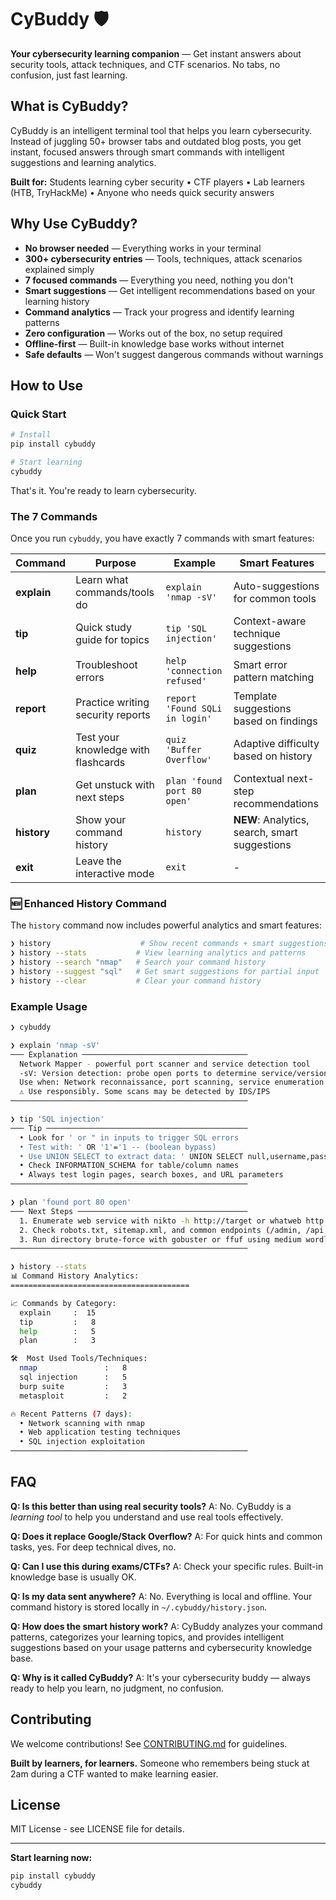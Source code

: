 # CyBuddy 🛡️

**Your cybersecurity learning companion** — Get instant answers about security tools, attack techniques, and CTF scenarios. No tabs, no confusion, just fast learning.

## What is CyBuddy?

CyBuddy is an intelligent terminal tool that helps you learn cybersecurity. Instead of juggling 50+ browser tabs and outdated blog posts, you get instant, focused answers through smart commands with intelligent suggestions and learning analytics.

**Built for:** Students learning cyber security • CTF players • Lab learners (HTB, TryHackMe) • Anyone who needs quick security answers


## Why Use CyBuddy?

- **No browser needed** — Everything works in your terminal
- **300+ cybersecurity entries** — Tools, techniques, attack scenarios explained simply  
- **7 focused commands** — Everything you need, nothing you don't
- **Smart suggestions** — Get intelligent recommendations based on your learning history
- **Command analytics** — Track your progress and identify learning patterns
- **Zero configuration** — Works out of the box, no setup required
- **Offline-first** — Built-in knowledge base works without internet
- **Safe defaults** — Won't suggest dangerous commands without warnings

## How to Use

### Quick Start

```bash
# Install
pip install cybuddy

# Start learning
cybuddy
```

That's it. You're ready to learn cybersecurity.

### The 7 Commands

Once you run `cybuddy`, you have exactly 7 commands with smart features:

| Command | Purpose | Example | Smart Features |
|---------|---------|---------|----------------|
| **explain** | Learn what commands/tools do | `explain 'nmap -sV'` | Auto-suggestions for common tools |
| **tip** | Quick study guide for topics | `tip 'SQL injection'` | Context-aware technique suggestions |
| **help** | Troubleshoot errors | `help 'connection refused'` | Smart error pattern matching |
| **report** | Practice writing security reports | `report 'Found SQLi in login'` | Template suggestions based on findings |
| **quiz** | Test your knowledge with flashcards | `quiz 'Buffer Overflow'` | Adaptive difficulty based on history |
| **plan** | Get unstuck with next steps | `plan 'found port 80 open'` | Contextual next-step recommendations |
| **history** | Show your command history | `history` | **NEW**: Analytics, search, smart suggestions |
| **exit** | Leave the interactive mode | `exit` | - |

### 🆕 Enhanced History Command

The `history` command now includes powerful analytics and smart features:

```bash
❯ history                    # Show recent commands + smart suggestions
❯ history --stats           # View learning analytics and patterns  
❯ history --search "nmap"   # Search your command history
❯ history --suggest "sql"   # Get smart suggestions for partial input
❯ history --clear           # Clear your command history
```

### Example Usage

```bash
❯ cybuddy

❯ explain 'nmap -sV'
─── Explanation ─────────────────────────────────────
  Network Mapper - powerful port scanner and service detection tool
  -sV: Version detection: probe open ports to determine service/version info
  Use when: Network reconnaissance, port scanning, service enumeration
  ⚠ Use responsibly. Some scans may be detected by IDS/IPS
─────────────────────────────────────────────────────

❯ tip 'SQL injection'
─── Tip ─────────────────────────────────────────────
  • Look for ' or " in inputs to trigger SQL errors
  • Test with: ' OR '1'='1 -- (boolean bypass)
  • Use UNION SELECT to extract data: ' UNION SELECT null,username,password FROM users--
  • Check INFORMATION_SCHEMA for table/column names
  • Always test login pages, search boxes, and URL parameters
─────────────────────────────────────────────────────

❯ plan 'found port 80 open'
─── Next Steps ──────────────────────────────────────
  1. Enumerate web service with nikto -h http://target or whatweb http://target
  2. Check robots.txt, sitemap.xml, and common endpoints (/admin, /api, /.git)
  3. Run directory brute-force with gobuster or ffuf using medium wordlist
─────────────────────────────────────────────────────

❯ history --stats
📊 Command History Analytics:
========================================

📈 Commands by Category:
  explain     :  15
  tip         :   8
  help        :   5
  plan        :   3

🛠️  Most Used Tools/Techniques:
  nmap               :   8
  sql injection      :   5
  burp suite         :   3
  metasploit         :   2

🔥 Recent Patterns (7 days):
  • Network scanning with nmap
  • Web application testing techniques
  • SQL injection exploitation
─────────────────────────────────────────────────────
```


## FAQ

**Q: Is this better than using real security tools?**
A: No. CyBuddy is a *learning tool* to help you understand and use real tools effectively.

**Q: Does it replace Google/Stack Overflow?**
A: For quick hints and common tasks, yes. For deep technical dives, no.

**Q: Can I use this during exams/CTFs?**
A: Check your specific rules. Built-in knowledge base is usually OK.

**Q: Is my data sent anywhere?**
A: No. Everything is local and offline. Your command history is stored locally in `~/.cybuddy/history.json`.

**Q: How does the smart history work?**
A: CyBuddy analyzes your command patterns, categorizes your learning topics, and provides intelligent suggestions based on your usage patterns and cybersecurity knowledge base.

**Q: Why is it called CyBuddy?**
A: It's your cybersecurity buddy — always ready to help you learn, no judgment, no confusion.

## Contributing

We welcome contributions! See [CONTRIBUTING.md](CONTRIBUTING.md) for guidelines.

**Built by learners, for learners.** Someone who remembers being stuck at 2am during a CTF wanted to make learning easier.

## License

MIT License - see LICENSE file for details.

---

**Start learning now:**
```bash
pip install cybuddy
cybuddy
```
